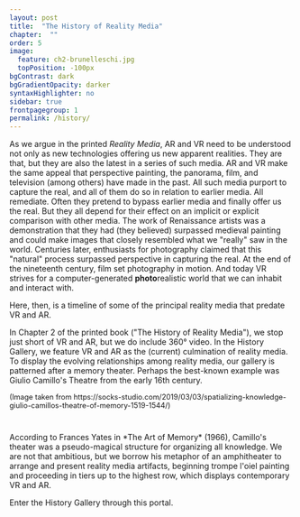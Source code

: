 ```yaml
---
layout: post
title:  "The History of Reality Media"
chapter:  ""
order: 5
image:
  feature: ch2-brunelleschi.jpg
  topPosition: -100px
bgContrast: dark
bgGradientOpacity: darker
syntaxHighlighter: no
sidebar: true
frontpagegroup: 1
permalink: /history/
---
```

As we argue in the printed <i>Reality Media</i>, AR and VR need to be understood not only as new technologies offering us new apparent realities. They are that, but they are also the latest in a series of such media. AR and VR make the same appeal that perspective painting, the panorama, film, and television (among others) have made in the past. All such media purport to capture the real, and all of them do so in relation to earlier media. All remediate. Often they pretend to bypass earlier media and finally offer us the real. But they all depend for their effect on an implicit or explicit comparison with other media. The work of Renaissance artists was a demonstration that they had (they believed) surpassed medieval painting and could make images that closely resembled what we "really" saw in the world. Centuries later, enthusiasts for photography claimed that this "natural" process surpassed perspective in capturing the real. At the end of the nineteenth century, film set photography in motion. And today VR strives for a computer-generated **photo**realistic world that we can inhabit and interact with. 

Here, then, is a timeline of some of the principal reality media that predate VR and AR. 
<div class="img img--fullContainer img--6xLeading" style="background-image: url({{ site.baseurl_book_img }}timeline.jpg);"></div>

In Chapter 2 of the printed book ("The History of Reality Media"), we stop just short of VR and AR, but we do include 360° video. In the History Gallery, we feature VR and AR as the (current) culmination of reality media. To display the evolving relationships among reality media, our gallery is patterned after a memory theater. Perhaps the best-known example was Giulio Camillo's Theatre from the early 16th century.

<div class="img img--fullContainer img--10xLeading" style="background-image: url({{ site.baseurl_book_img }}memory-theater-02.jpg);"></div>

<div style="font-size:.8rem";>(Image taken from https://socks-studio.com/2019/03/03/spatializing-knowledge-giulio-camillos-theatre-of-memory-1519-1544/) </div>

<div style="margin-top:40px"> </div>
According to Frances Yates in *The Art of Memory* (1966), Camillo's theater was a pseudo-magical structure for organizing all knowledge. We are not that ambitious, but we borrow his metaphor of an amphitheater to arrange and present reality media artifacts, beginning trompe l'oiel painting and proceeding in tiers up to the highest row, which displays contemporary VR and AR.

Enter the History Gallery through <a class="xrlink" room="1" waypoint="start">this portal</a>.

